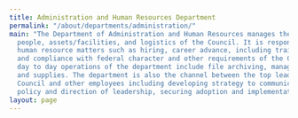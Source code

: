 ```yaml
---
title: Administration and Human Resources Department
permalink: "/about/departments/administration/"
main: "The Department of Administration and Human Resources manages the administration,
  people, assets/facilities, and logistics of the Council. It is responsible for all
  human resource matters such as hiring, career advance, including training, discipline
  and compliance with federal character and other requirements of the Council.  \n\nThe
  day to day operations of the department include file archiving, managing correspondence
  and supplies. The department is also the channel between the top leadership of the
  Council and other employees including developing strategy to communicate vision,
  policy and direction of leadership, securing adoption and implementation"
layout: page
---
```



